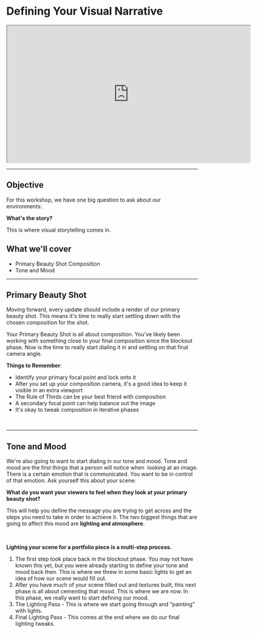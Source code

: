 # Defining Your Visual Narrative

<div class="responsive-video"><iframe src="https://player.vimeo.com/video/451655657" width="640" height="360" allowfullscreen="allowfullscreen"></iframe></div>
<hr>
<h2>Objective</h2>
<p>For this workshop, we have one big question to ask about our environments:</p>
<p><strong>What's the story?</strong></p>
<p>This is where visual storytelling comes in.</p>
<h2>What we'll cover</h2>
<ul>
<li>Primary Beauty Shot Composition</li>
<li>Tone and Mood</li>
</ul>
<hr>
<h2>Primary Beauty Shot</h2>
<p>Moving forward, every update should include a render of our primary beauty shot. This means it's time to really start settling down with the chosen composition for the shot.</p>
<p>Your Primary Beauty Shot is all about composition. You've likely been working with something close to your final composition since the blockout phase. Now is the time to really start dialing it in and settling on that final camera angle.</p>
<p><strong>Things to Remember</strong>:</p>
<ul>
<li>Identify your primary focal point and lock onto it</li>
<li>After you set up your composition camera, it's a good idea to keep it visible in an extra viewport</li>
<li>The Rule of Thirds can be your best friend with composition</li>
<li>A secondary focal point can help balance out the image</li>
<li>It's okay to tweak composition in iterative phases</li>
</ul>
<p>&nbsp;</p>
<hr>
<h2>Tone and Mood</h2>
<p>We're also going to want to start dialing in our tone and mood. Tone and mood are the first things that a person will notice when&nbsp; looking at an image. There is a certain emotion that is communicated. You want to be in control of that emotion. Ask yourself this about your scene:</p>
<p><strong>What do you want your viewers to feel when they look at your primary beauty shot?</strong></p>
<p>This will help you define the message you are trying to get across and the steps you need to take in order to achieve it. The two biggest things that are going to affect this mood are <strong>lighting and atmosphere</strong>.&nbsp;</p>
<p>&nbsp;</p>
<p><strong>Lighting your scene for a portfolio piece is a multi-step process. </strong></p>
<ol>
<li>The first step took place back in the blockout phase. You may not have known this yet, but you were already starting to define your tone and mood back then. This is where we threw in some basic lights to get an idea of how our scene would fill out.</li>
<li>After you have much of your scene filled out and textures built, this next phase is all about cementing that mood. This is where we are now. In this phase, we really want to start defining our mood.</li>
<li>The Lighting Pass - This is where we start going through and "painting" with lights.</li>
<li>Final Lighting Pass - This comes at the end where we do our final lighting tweaks.</li>
</ol>